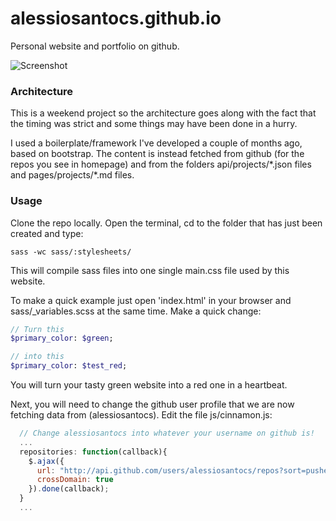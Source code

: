 # alessiosantocs.github.io
Personal website and portfolio on github.

![Screenshot](http://g.recordit.co/QsUQGWDX3N.gif)

### Architecture
This is a weekend project so the architecture goes along with the fact that the timing was strict and some things may have been done in a hurry.

I used a boilerplate/framework I've developed a couple of months ago, based on bootstrap. The content is instead fetched from github (for the repos you see in homepage) and from the folders api/projects/\*.json files and pages/projects/\*.md files.

### Usage
Clone the repo locally. Open the terminal, cd to the folder that has just been created and type:

```
sass -wc sass/:stylesheets/
```

This will compile sass files into one single main.css file used by this website.

To make a quick example just open 'index.html' in your browser and sass/\_variables.scss at the same time.
Make a quick change:

```sass
// Turn this
$primary_color: $green;

// into this
$primary_color: $test_red;
```

You will turn your tasty green website into a red one in a heartbeat.

Next, you will need to change the github user profile that we are now fetching data from (alessiosantocs).
Edit the file js/cinnamon.js:

```javascript
  // Change alessiosantocs into whatever your username on github is!
  ...
  repositories: function(callback){
    $.ajax({
      url: "http://api.github.com/users/alessiosantocs/repos?sort=pushed",
      crossDomain: true
    }).done(callback);
  }
  ...
```
